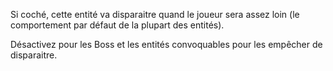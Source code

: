 Si coché, cette entité va disparaitre quand le joueur sera assez loin (le comportement par défaut de la plupart des entités).

Désactivez pour les Boss et les entités convoquables pour les empêcher de disparaitre.